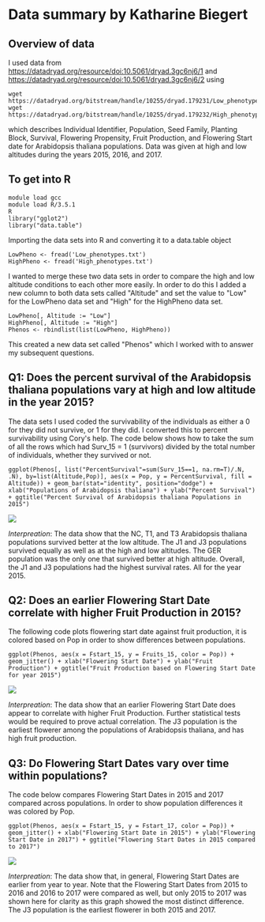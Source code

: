 # Data summary by Katharine Biegert

## Overview of data
I used data from https://datadryad.org/resource/doi:10.5061/dryad.3gc6nj6/1 and https://datadryad.org/resource/doi:10.5061/dryad.3gc6nj6/2 using
```
wget https://datadryad.org/bitstream/handle/10255/dryad.179231/Low_phenotypes.txt
wget https://datadryad.org/bitstream/handle/10255/dryad.179232/High_phenotypes.txt
```
which describes Individual Identifier, Population, Seed Family, Planting Block, Survival, Flowering Propensity, Fruit Production, and Flowering Start date for Arabidopsis thaliana populations. Data was given at high and low altitudes during the years 2015, 2016, and 2017.

## To get into R
```
module load gcc
module load R/3.5.1
R
library("gglot2")
library("data.table")
```
Importing the data sets into R and converting it to a data.table object
```
LowPheno <- fread('Low_phenotypes.txt')
HighPheno <- fread('High_phenotypes.txt')
```
I wanted to merge these two data sets in order to compare the high and low altitude conditions to each other more easily. In order to do this I added a new column to both data sets called "Altitude" and set the value to "Low" for the LowPheno data set and "High" for the HighPheno data set.
```
LowPheno[, Altitude := "Low"]
HighPheno[, Altitude := "High"]
Phenos <- rbindlist(list(LowPheno, HighPheno))
```
This created a new data set called "Phenos" which I worked with to answer my subsequent questions.

## Q1: Does the percent survival of the Arabidopsis thaliana populations vary at high and low altitude in the year 2015?

The data sets I used coded the survivability of the individuals as either a 0 for they did not survive, or 1 for they did. I converted this to percent survivability using Cory's help. The code below shows how to take the sum of all the rows which had Surv_15 = 1 (survivors) divided by the total number of individuals, whether they survived or not.
```
ggplot(Phenos[, list("PercentSurvival"=sum(Surv_15==1, na.rm=T)/.N, .N), by=list(Altitude,Pop)], aes(x = Pop, y = PercentSurvival, fill = Altitude)) + geom_bar(stat="identity", position="dodge") + xlab("Populations of Arabidopsis thaliana") + ylab("Percent Survival") + ggtitle("Percent Survival of Arabidopsis thaliana Populations in 2015")
```

![](g1.png)

*Interpreation*: The data show that the NC, T1, and T3 Arabidopsis thaliana populations survived better at the low altitude. The J1 and J3 populations survived equally as well as at the high and low altitudes. The GER population was the only one that survived better at high altitude. Overall, the J1 and J3 populations had the highest survival rates. All for the year 2015.

## Q2: Does an earlier Flowering Start Date correlate with higher Fruit Production in 2015?

The following code plots flowering start date against fruit production, it is colored based on Pop in order to show differences between populations.  
```
ggplot(Phenos, aes(x = Fstart_15, y = Fruits_15, color = Pop)) + geom_jitter() + xlab("Flowering Start Date") + ylab("Fruit Production") + ggtitle("Fruit Production based on Flowering Start Date for year 2015")
```

![](g2.png)

*Interpreation*: The data show that an earlier Flowering Start Date does appear to correlate with higher Fruit Production. Further statistical tests would be required to prove actual correlation. The J3 population is the earliest flowerer among the populations of Arabidopsis thaliana, and has high fruit production.

## Q3: Do Flowering Start Dates vary over time within populations?

The code below compares Flowering Start Dates in 2015 and 2017 compared across populations. In order to show population differences it was colored by Pop.

```
ggplot(Phenos, aes(x = Fstart_15, y = Fstart_17, color = Pop)) + geom_jitter() + xlab("Flowering Start Date in 2015") + ylab("Flowering Start Date in 2017") + ggtitle("Flowering Start Dates in 2015 compared to 2017")
```

![](g3.png)

*Interpreation*: The data show that, in general, Flowering Start Dates are earlier from year to year. Note that the Flowering Start Dates from 2015 to 2016 and 2016 to 2017 were compared as well, but only 2015 to 2017 was shown here for clarity as this graph showed the most distinct difference. The J3 population is the earliest flowerer in both 2015 and 2017.
